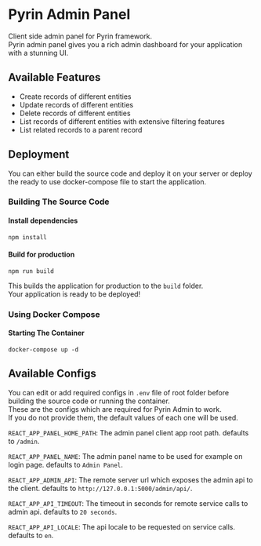 # Pyrin Admin Panel

Client side admin panel for Pyrin framework.\
Pyrin admin panel gives you a rich admin dashboard for your application with a stunning UI.

## Available Features

* Create records of different entities
* Update records of different entities
* Delete records of different entities
* List records of different entities with extensive filtering features
* List related records to a parent record

## Deployment

You can either build the source code and deploy it on your server or deploy the ready to use docker-compose file to start the application.

### Building The Source Code

#### Install dependencies
`npm install`

#### Build for production
`npm run build`

This builds the application for production to the `build` folder.\
Your application is ready to be deployed!

### Using Docker Compose

#### Starting The Container
`docker-compose up -d`

## Available Configs

You can edit or add required configs in `.env` file of root folder before building the source code or running the container.\
These are the configs which are required for Pyrin Admin to work.\
If you do not provide them, the default values of each one will be used.

`REACT_APP_PANEL_HOME_PATH`: The admin panel client app root path. defaults to `/admin`.

`REACT_APP_PANEL_NAME`: The admin panel name to be used for example on login page. defaults to `Admin Panel`.

`REACT_APP_ADMIN_API`: The remote server url which exposes the admin api to the client. defaults to `http://127.0.0.1:5000/admin/api/`.

`REACT_APP_API_TIMEOUT`: The timeout in seconds for remote service calls to admin api. defaults to `20 seconds`.

`REACT_APP_API_LOCALE`: The api locale to be requested on service calls. defaults to `en`.
